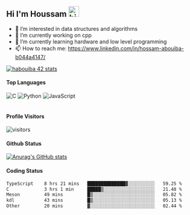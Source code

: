 ## Hi I'm Houssam <img src="https://user-images.githubusercontent.com/1303154/88677602-1635ba80-d120-11ea-84d8-d263ba5fc3c0.gif" width="28px" alt="hi">

- 👀 I’m interested in data structures and algorithms
- 🔭 I’m currently working on cpp
- 🌱 I’m currently learning hardware and low level programming
- 📫 How to reach me: https://www.linkedin.com/in/hossam-abouiba-b044a4147/

[![habouiba 42 stats](https://badge.mediaplus.ma/greenbinary/habouiba)](https://github.com/oakoudad/badge42)

#### Top Languages

![C](https://img.shields.io/badge/c-%2300599C.svg?style=for-the-badge&logo=c&logoColor=white)
![Python](https://img.shields.io/badge/python-%2314354C.svg?style=for-the-badge&logo=python&logoColor=white)
![JavaScript](https://img.shields.io/badge/javascript-%23323330.svg?style=for-the-badge&logo=javascript&logoColor=%23F7DF1E)
<br />
<br />
#### Profile Visitors
![visitors](https://visitor-badge.glitch.me/badge?page_id=project-HOSSAM.project-HOSSAM)

#### Github Status
[![Anurag's GitHub stats](https://github-readme-stats.vercel.app/api?username=0xPride&theme=tokyonight)](https://github.com/anuraghazra/github-readme-stats)

#### Coding Status
<!--START_SECTION:waka-->

```txt
TypeScript    8 hrs 21 mins   ██████████████▓░░░░░░░░░░   59.25 %
C             3 hrs 1 min     █████▒░░░░░░░░░░░░░░░░░░░   21.48 %
Meson         49 mins         █▒░░░░░░░░░░░░░░░░░░░░░░░   05.82 %
kdl           43 mins         █▒░░░░░░░░░░░░░░░░░░░░░░░   05.13 %
Other         20 mins         ▓░░░░░░░░░░░░░░░░░░░░░░░░   02.44 %
```

<!--END_SECTION:waka-->
